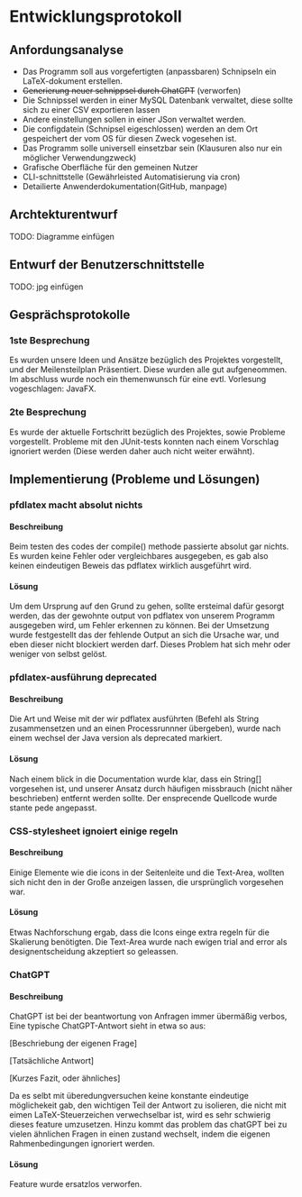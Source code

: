 # Entwicklungsprotokoll

## Anfordungsanalyse

- Das Programm soll aus vorgefertigten (anpassbaren) Schnipseln ein LaTeX-dokument erstellen.
- ~~Generierung neuer schnippsel durch ChatGPT~~ (verworfen)
- Die Schnipssel werden in einer MySQL Datenbank verwaltet, diese sollte sich zu einer CSV exportieren lassen
- Andere einstellungen sollen in einer JSon verwaltet werden.
- Die configdatein (Schnipsel eigeschlossen) werden an dem Ort gespeichert der vom OS für diesen Zweck vogesehen ist.
- Das Programm solle universell einsetzbar sein (Klausuren also nur ein möglicher Verwendungzweck)
- Grafische Oberfläche für den gemeinen Nutzer
- CLI-schnittstelle (Gewährleisted Automatisierung via cron)
- Detailierte Anwenderdokumentation(GitHub, manpage)

## Archtekturentwurf

TODO: Diagramme einfügen

## Entwurf der Benutzerschnittstelle

TODO: jpg einfügen

## Gesprächsprotokolle

### 1ste Besprechung

Es wurden unsere Ideen und Ansätze bezüglich des Projektes vorgestellt,
und der Meilensteilplan Präsentiert.
Diese wurden alle gut aufgeneommen.
Im abschluss wurde noch ein themenwunsch für eine evtl. Vorlesung vogeschlagen: JavaFX.

### 2te Besprechung

Es wurde der aktuelle Fortschritt bezüglich des Projektes, sowie Probleme vorgestellt.
Probleme mit den JUnit-tests konnten nach einem Vorschlag ignoriert werden (Diese werden daher auch nicht weiter erwähnt).

## Implementierung (Probleme und Lösungen)

### pfdlatex macht absolut nichts

#### Beschreibung

Beim testen des codes der compile() methode passierte absolut gar nichts.
Es wurden keine Fehler oder vergleichbares ausgegeben,
es gab also keinen eindeutigen Beweis das pdflatex wirklich ausgeführt wird.

#### Lösung

Um dem Ursprung auf den Grund zu gehen, sollte ersteimal dafür gesorgt werden,
das der gewohnte output von pdflatex von unserem Programm ausgegeben wird, um Fehler erkennen zu können.
Bei der Umsetzung wurde festgestellt das der fehlende Output an sich die Ursache war, und eben dieser nicht blockiert werden darf.
Dieses Problem hat sich mehr oder weniger von selbst gelöst.

### pfdlatex-ausführung deprecated

#### Beschreibung

Die Art und Weise mit der wir pdflatex ausführten (Befehl als String zusammensetzen und an einen Processrunnner übergeben),
wurde nach einem wechsel der Java version als deprecated markiert.

#### Lösung

Nach einem blick in die Documentation wurde klar,
dass ein String[] vorgesehen ist,
und unserer Ansatz durch häufigen missbrauch (nicht näher beschrieben) entfernt werden sollte.
Der ensprecende Quellcode wurde stante pede angepasst.

### CSS-stylesheet ignoiert einige regeln

#### Beschreibung

Einige Elemente wie die icons in der Seitenleite und die Text-Area,
wollten sich nicht den in der Große anzeigen lassen, die ursprünglich vorgesehen war.

#### Lösung

Etwas Nachforschung ergab, dass die Icons einge extra regeln für die Skalierung benötigten.
Die Text-Area wurde nach ewigen trial and error als designentscheidung akzeptiert so geleassen.

### ChatGPT

#### Beschreibung

ChatGPT ist bei der beantwortung von Anfragen immer übermäßig verbos,
Eine typische ChatGPT-Antwort sieht in etwa so aus:

[Beschriebung der eigenen Frage]

[Tatsächliche Antwort]

[Kurzes Fazit, oder ähnliches]

Da es selbt mit überedungversuchen keine konstante eindeutige möglichekeit gab,
den wichtigen Teil der Antwort zu isolieren,
die nicht mit eimen LaTeX-Steuerzeichen verwechselbar ist,
wird es sehr schwierig dieses feature umzusetzen.
Hinzu kommt das problem das chatGPT bei zu vielen ähnlichen Fragen in einen zustand wechselt,
indem die eigenen Rahmenbedingungen ignoriert werden.

#### Lösung

Feature wurde ersatzlos verworfen.
